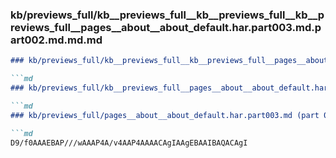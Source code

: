 ### kb/previews_full/kb__previews_full__kb__previews_full__kb__previews_full__pages__about__about_default.har.part003.md.part002.md.md.md

```md
### kb/previews_full/kb__previews_full__kb__previews_full__pages__about__about_default.har.part003.md.part002.md.md

```md
### kb/previews_full/kb__previews_full__pages__about__about_default.har.part003.md.part002.md

```md
### kb/previews_full/pages__about__about_default.har.part003.md (part 002)

```md
D9/f0AAAEBAP///wAAAP4A/v4AAP4AAAACAgIAAgEBAAIBAQACAgI
```

```

```

```

```
